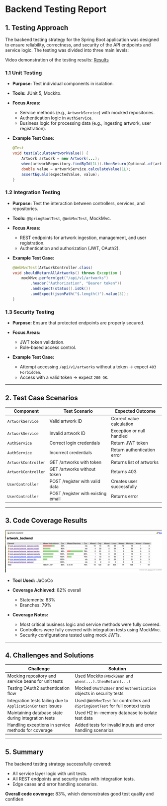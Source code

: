 # Backend Testing Report

## 1. Testing Approach

The backend testing strategy for the Spring Boot application was designed to ensure reliability, correctness, and security of the API endpoints and service logic. The testing was divided into three main levels:

Video demonstration of the testing results: [Results](https://youtu.be/pzLnX93btmw)

### 1.1 Unit Testing

* **Purpose:** Test individual components in isolation.
* **Tools:** JUnit 5, Mockito.
* **Focus Areas:**

  * Service methods (e.g., `ArtworkService`) with mocked repositories.
  * Authentication logic in `AuthService`.
  * Business logic for processing data (e.g., ingesting artwork, user registration).
* **Example Test Case:**

  ```java
  @Test
  void testCalculateArtworkValue() {
      Artwork artwork = new Artwork(...);
      when(artworkRepository.findById(1L)).thenReturn(Optional.of(artwork));
      double value = artworkService.calculateValue(1L);
      assertEquals(expectedValue, value);
  }
  ```

### 1.2 Integration Testing

* **Purpose:** Test the interaction between controllers, services, and repositories.
* **Tools:** `@SpringBootTest`, `@WebMvcTest`, MockMvc.
* **Focus Areas:**

  * REST endpoints for artwork ingestion, management, and user registration.
  * Authentication and authorization (JWT, OAuth2).
* **Example Test Case:**

  ```java
  @WebMvcTest(ArtworkController.class)
  void shouldReturnAllArtworks() throws Exception {
      mockMvc.perform(get("/api/v1/artworks")
          .header("Authorization", "Bearer token"))
          .andExpect(status().isOk())
          .andExpect(jsonPath("$.length()").value(3));
  }
  ```

### 1.3 Security Testing

* **Purpose:** Ensure that protected endpoints are properly secured.
* **Focus Areas:**

  * JWT token validation.
  * Role-based access control.
* **Example Test Case:**

  * Attempt accessing `/api/v1/artworks` without a token → expect `403 Forbidden`.
  * Access with a valid token → expect `200 OK`.

---

## 2. Test Case Scenarios

| Component           | Test Scenario                      | Expected Outcome            |
| ------------------- | ---------------------------------- | --------------------------- |
| `ArtworkService`    | Valid artwork ID                   | Correct value calculation   |
| `ArtworkService`    | Invalid artwork ID                 | Exception or null handled   |
| `AuthService`       | Correct login credentials          | Return JWT token            |
| `AuthService`       | Incorrect credentials              | Return authentication error |
| `ArtworkController` | GET /artworks with token           | Returns list of artworks    |
| `ArtworkController` | GET /artworks without token        | Returns 403                 |
| `UserController`    | POST /register with valid data     | Creates user successfully   |
| `UserController`    | POST /register with existing email | Returns error               |

---

## 3. Code Coverage Results
![testing_img](./screenshots/testing/testing_report.png)

* **Tool Used:** JaCoCo
* **Coverage Achieved:** 82% overall

  * Statements: 83%
  * Branches: 79%

* **Coverage Notes:**

  * Most critical business logic and service methods were fully covered.
  * Controllers were fully covered with integration tests using MockMvc.
  * Security configurations tested using mock JWTs.

---

## 4. Challenges and Solutions

| Challenge                                                    | Solution                                                                        |
| ------------------------------------------------------------ | ------------------------------------------------------------------------------- |
| Mocking repository and service beans for unit tests          | Used Mockito `@MockBean` and `when(...).thenReturn(...)`                        |
| Testing OAuth2 authentication flow                           | Mocked `OAuth2User` and `Authentication` objects in security tests              |
| Integration tests failing due to `ApplicationContext` issues | Used `@WebMvcTest` for controllers and `@SpringBootTest` for full context tests |
| Maintaining database state during integration tests          | Used H2 in-memory database to isolate test data                                 |
| Handling exceptions in service methods for coverage          | Added tests for invalid inputs and error handling scenarios                     |

---

## 5. Summary

The backend testing strategy successfully covered:

* All service layer logic with unit tests.
* All REST endpoints and security rules with integration tests.
* Edge cases and error handling scenarios.

**Overall code coverage:** 83%, which demonstrates good test quality and confiden
